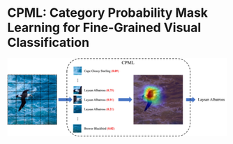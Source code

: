 # CPML: Category Probability Mask Learning for Fine-Grained Visual Classification
<div align="center">
  <img src="https://github.com/CharvinMei/CPML/blob/main/pictures/Fig1.jpg">
</div>
